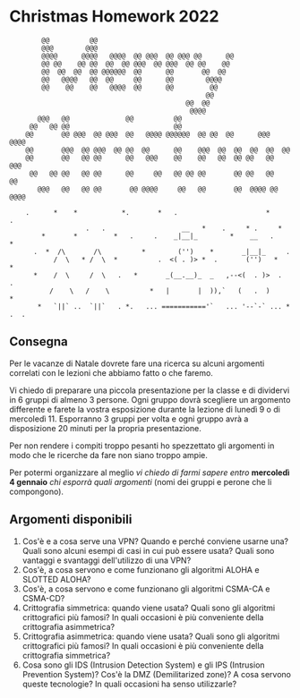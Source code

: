 # Christmas Homework 2022

		    @@          @@
		    @@@        @@@
		    @@@@      @@@@   @@@@  @@ @@@  @@ @@@ @@      @@
		    @@ @@    @@ @@  @@  @@ @@@  @@ @@@  @@ @@    @@
		    @@  @@  @@  @@ @@@@@@  @@      @@       @@  @@
		    @@   @@@@   @@  @@     @@      @@        @@@@
		    @@    @@    @@   @@@@  @@      @@         @@
		                                             @@
		                                        @@  @@
		                                         @@@@
		   @@@   @@              @@          @@
		 @@   @@ @@                          @@
		@@       @@ @@@  @@ @@@  @@   @@@@ @@@@@@  @@ @@  @@      @@@    @@@@
		@@       @@@  @@ @@@  @@ @@  @@      @@    @@@  @@  @@  @@  @@  @@
		@@       @@   @@ @@      @@   @@@    @@    @@   @@  @@ @@   @@   @@@
		 @@   @@ @@   @@ @@      @@     @@   @@ @@ @@       @@ @@   @@     @@
		   @@@   @@   @@ @@       @@ @@@@     @@   @@       @@  @@@@ @@ @@@@

		.      *    *           *.       *   .                      *     .
		               .   .                   __   *    .     * .     *
		    *       *         *   .     .    _|__|_        *    __   .       *
		  .  *  /\       /\          *        ('')    *       _|__|_     .
		       /  \   * /  \  *          .  <( . )> *  .       ('')   *   *
		  *    /  \     /  \   .   *       _(__.__)_  _   ,--<(  . )>  .    .
		      /    \   /    \          *   |       |  )),`   (   .  )     *
		   *   `||` ..  `||`   . *.   ... ==========='`   ... '--`-` ... * .  .

## Consegna

Per le vacanze di Natale dovrete fare una ricerca su alcuni argomenti correlati con le lezioni che abbiamo fatto o che faremo.

Vi chiedo di preparare una piccola presentazione per la classe e di dividervi in 6 gruppi di almeno 3 persone.
Ogni gruppo dovrà scegliere un argomento differente e farete la vostra esposizione durante la lezione di lunedì 9 o di mercoledì 11. Esporranno 3 gruppi per volta e ogni gruppo avrà a disposizione 20 minuti per la propria presentazione.

Per non rendere i compiti troppo pesanti ho spezzettato gli argomenti in modo che le ricerche da fare non siano troppo ampie.

Per potermi organizzare al meglio *vi chiedo di farmi sapere entro* **mercoledì 4 gennaio** *chi esporrà quali argomenti* (nomi dei gruppi e perone che li compongono).

## Argomenti disponibili

1. Cos'è e a cosa serve una VPN? Quando e perché conviene usarne una? Quali sono alcuni esempi di casi in cui può essere usata? Quali sono vantaggi e svantaggi dell'utilizzo di una VPN?
2. Cos'è, a cosa servono e come funzionano gli algoritmi ALOHA e SLOTTED ALOHA?
3. Cos'è, a cosa servono e come funzionano gli algoritmi CSMA-CA e CSMA-CD? 
4. Crittografia simmetrica: quando viene usata? Quali sono gli algoritmi crittografici più famosi? In quali occasioni è più conveniente della crittografia asimmetrica?
5. Crittografia asimmetrica: quando viene usata? Quali sono gli algoritmi crittografici più famosi? In quali occasioni è più conveniente della crittografia simmetrica?
6. Cosa sono gli IDS (Intrusion Detection System) e gli IPS (Intrusion Prevention System)? Cos'è la DMZ (Demilitarized zone)? A cosa servono queste tecnologie? In quali occasioni ha senso utilizzarle?
